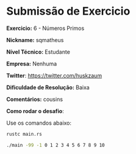 # Submissão de Exercicio

**Exercicio:** 6 - Números Primos

**Nickname:** sqmatheus

**Nível Técnico:** Estudante

**Empresa:** Nenhuma

**Twitter**: https://twitter.com/huskzaum

**Dificuldade de Resolução:** Baixa

**Comentários:** cousins

**Como rodar o desafio**:

Use os comandos abaixo:

```bash
rustc main.rs
```

```bash
./main -99 -1 0 1 2 3 4 5 6 7 8 9 10
```
